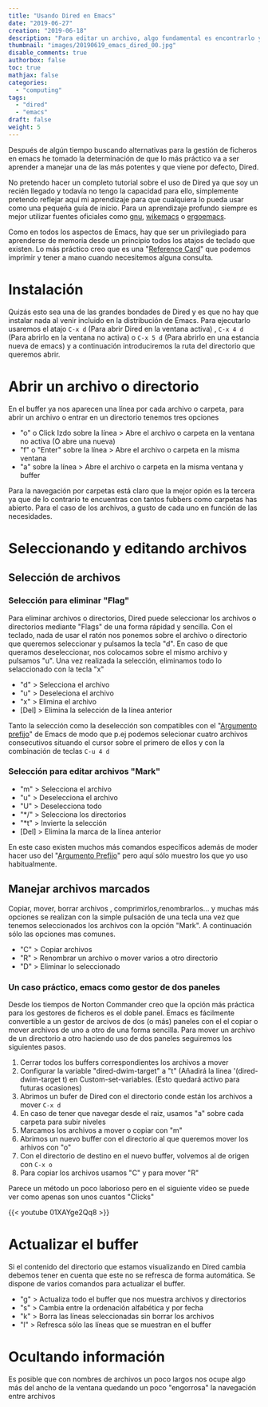 ```yaml
---
title: "Usando Dired en Emacs"
date: "2019-06-27"
creation: "2019-06-18"
description: "Para editar un archivo, algo fundamental es encontrarlo y abrirlo, aquí el método que uso al trabajar con Emacs"
thumbnail: "images/20190619_emacs_dired_00.jpg"
disable_comments: true
authorbox: false
toc: true
mathjax: false
categories:
  - "computing"
tags:
  - "dired"
  - "emacs"
draft: false
weight: 5
---
```

Después de algún tiempo buscando alternativas para la gestión de ficheros en emacs he tomado la determinación de que lo más práctico va a ser aprender a manejar una de las más potentes y que viene por defecto, Dired.

<!--more-->
No pretendo hacer un completo tutorial sobre el uso de Dired ya que soy un recién llegado y todavía no tengo la capacidad para ello, simplemente pretendo reflejar aquí mi aprendizaje para que cualquiera lo pueda usar como una pequeña guía de inicio.  Para un aprendizaje profundo siempre es mejor utilizar fuentes oficiales como [gnu], [wikemacs] o  [ergoemacs].

Como en todos los aspectos de Emacs, hay que ser un privilegiado para aprenderse de memoria desde un principio todos los atajos de teclado que existen. Lo más práctico creo que es una "[Reference Card]" que podemos imprimir y tener a mano cuando necesitemos alguna consulta.

# Instalación
Quizás esto sea una de las grandes bondades de Dired y es que no hay que instalar nada al venir incluido en la distribución de Emacs. Para ejecutarlo usaremos el atajo `C-x d` (Para abrir Dired en la ventana activa) , `C-x 4 d` (Para abrirlo en la ventana no activa) o `C-x 5 d` (Para abrirlo en una estancia nueva de emacs) y a continuación introduciremos la ruta del directorio que queremos abrir.

# Abrir un archivo o directorio
En el buffer ya nos aparecen una línea por cada archivo o carpeta, para abrir un archivo o entrar en un directorio tenemos tres opciones

* "o" o Click Izdo sobre la línea > Abre el archivo o carpeta en la ventana no activa (O abre una nueva)
* "f" o "Enter" sobre la línea > Abre el archivo o carpeta en la misma ventana
* "a" sobre la línea > Abre el archivo o carpeta en la misma ventana y buffer

Para la navegación por carpetas está claro que la mejor opión es la tercera ya que de lo contrario te encuentras con tantos fubbers como carpetas has abierto.  Para el caso de los archivos, a gusto de cada uno en función de las necesidades.

# Seleccionando y editando archivos
## Selección de archivos
### Selección para eliminar "Flag"
Para eliminar archivos o directorios, Dired puede seleccionar los archivos o directorios mediante "Flags" de una forma rápidad y sencilla. Con el teclado, nada de usar el ratón nos ponemos sobre el archivo o directorio que queremos seleccionar y pulsamos la tecla "d". En caso de que queramos deseleccionar, nos colocamos sobre el mismo archivo y pulsamos "u". Una vez realizada la selección, eliminamos todo lo selaccionado con la tecla "x"

* "d" > Selecciona el archivo
* "u" > Deseleciona el archivo
* "x" > Elimina el archivo
* [Del] > Elimina la selección de la línea anterior

Tanto la selección como la deselección son compatibles con el "[Argumento prefijo]" de Emacs de modo que p.ej podemos selecionar cuatro archivos consecutivos situando el cursor sobre el primero de ellos y con la combinación de teclas `C-u 4 d`

### Selección para editar archivos "Mark"

* "m" > Selecciona el archivo
* "u" > Deselecciona el archivo
* "U" > Deselecciona todo
* "*/" > Selecciona los directorios
* "*t" > Invierte la selección
* [Del] > Elimina la marca de la línea anterior

En este caso existen muchos más comandos específicos además de moder hacer uso del "[Argumento Prefijo]" pero aquí sólo muestro los que yo uso habitualmente.


## Manejar archivos marcados
Copiar, mover, borrar archivos , comprimirlos,renombrarlos... y muchas más opciones se realizan con la simple pulsación de una tecla una vez que tenemos seleccionados los archivos con la opción "Mark". A continuación sólo las opciones mas comunes.

* "C" > Copiar archivos
* "R" > Renombrar un archivo o mover varios a otro directorio
* "D" > Eliminar lo seleccionado



### Un caso práctico, emacs como gestor de dos paneles
Desde los tiempos de Norton Commander creo que la opción más práctica para los gestores de ficheros es el doble panel.  Emacs es fácilmente convertible a un gestor de arcivos de dos (o más) paneles con el el copiar o mover archivos de uno a otro de una forma sencilla. Para mover un archivo de un directorio a otro haciendo uso de dos paneles seguiremos los siguientes pasos.

1. Cerrar todos los buffers correspondientes los archivos a mover
1. Configurar la variable "dired-dwim-target" a "t" (Añadirá la línea '(dired-dwim-target t) en Custom-set-variables. (Esto quedará activo para futuras ocasiones)
1. Abrimos un bufer de Dired con el directorio conde están los archivos a mover `C-x d`
1. En caso de tener que navegar desde el raiz, usamos "a" sobre cada carpeta para subir niveles
1. Marcamos los archivos a mover o copiar con "m"
1. Abrimos un nuevo buffer con el directorio al que queremos mover los arhivos con "o"
1. Con el directorio de destino en el nuevo buffer, volvemos al de origen con `C-x o`
1. Para copiar los archivos usamos "C" y para mover "R"

Parece un método un poco laborioso pero en el siguiente vídeo se puede ver como apenas son unos cuantos "Clicks"

{{< youtube 01XAYge2Qq8 >}}

# Actualizar el buffer
Si el contenido del directorio que estamos visualizando en Dired cambia debemos tener en cuenta que este no se refresca de forma automática. Se dispone de varios comandos para actualizar el buffer.

* "g" > Actualiza todo  el buffer que nos muestra archivos y directorios
* "s" > Cambia entre la ordenación alfabética y por fecha
* "k" > Borra las líneas seleccionadas sin borrar los archivos
* "l" > Refresca sólo las líneas que se muestran en el buffer

# Ocultando información
Es posible que con nombres de archivos un poco largos nos ocupe algo más del ancho de la ventana quedando un poco "engorrosa" la navegación entre archivos



[Argumento Prefijo]: https://www.emacswiki.org/emacs/PrefixArgument
[gnu]: https://www.gnu.org/software/emacs/manual/html_node/emacs/Dired.html
[wikemacs]: https://wikemacs.org/wiki/Dired
[ergoemacs]: http://ergoemacs.org/emacs/file_management.html
[Reference Card]: https://www.gnu.org/software/emacs/refcards/pdf/dired-ref.pdfxs
